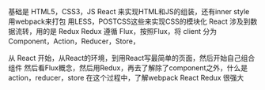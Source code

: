 
基础是 HTML5，CSS3，JS
React 来实现HTML和JS的组装，还有inner style
用webpack来打包
用LESS，POSTCSS这些来实现CSS的模块化
React 涉及到数据流转，用的是 Redux
Redux 遵循 Flux，按照Flux，将 client 分为 Component，Action，Reducer，Store，

从 React 开始，从React的环境，到用React写最简单的页面，然后开始自己组合组件
然后看Flux概念，然后用Redux，再去了解除了component之外，什么是action，reducer，store
在这个过程中，了解webpack
React Redux 很强大
